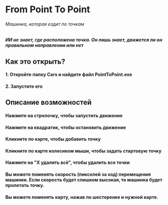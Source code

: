 # From Point To Point
###### Машинка, которая ездит по точкам
##### ИИ не знает, где расположена точка. Он лишь знает, движется ли он правильном направлении или нет

## Как это открыть?

#### 1. Откройте папку Cars и найдите файл PointToPoint.exe
#### 2. Запустите его 

## Описание возможностей
#### Нажмите на стрелочку, чтобы запустить движение
#### Нажмите на квадратик, чтобы остановить движение
#### Кликните по карте, чтобы добавить точку
#### Кликните по карте колесиком мыши, чтобы задать стартовую точку
#### Нажмите на "Х удалить всё", чтобы удалить все точки
#### Вы можете поменять скорость (пикселей за ход) перемещения машинки. Если скорость будет слишком высокая, то машинка будет пролетать точку.
#### Вы можете поменять карту, нажав по шестеренке и нужной карте.
